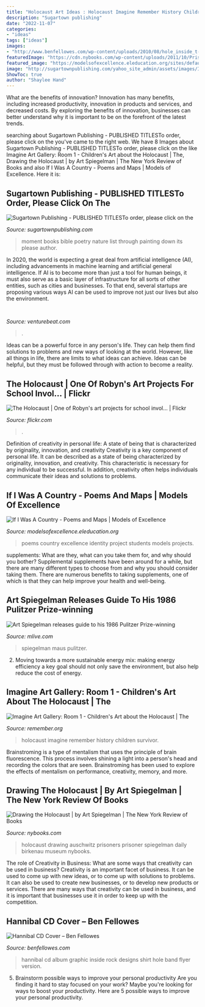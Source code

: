 ```yaml
---
title: "Holocaust Art Ideas : Holocaust Imagine Remember History Children Survivor"
description: "Sugartown publishing"
date: "2022-11-07"
categories:
- "ideas"
tags: ["ideas"]
images:
- "http://www.benfellowes.com/wp-content/uploads/2010/08/hole_inside_t-1024x986.jpg"
featuredImage: "https://cdn.nybooks.com/wp-content/uploads/2011/10/Prisoners-day.jpg"
featured_image: "https://modelsofexcellence.eleducation.org/sites/default/files/slideshows/project/6874/images/slideshow/country2.jpg"
image: "http://sugartownpublishing.com/yahoo_site_admin/assets/images/It_Lasts_a_Moment_Horse_Final_Cover.336114602_std.jpg"
ShowToc: true
author: "Shaylee Hand"
---
```



What are the benefits of innovation?
Innovation has many benefits, including increased productivity, innovation in products and services, and decreased costs. By exploring the benefits of innovation, businesses can better understand why it is important to be on the forefront of the latest trends.

	

		
searching about Sugartown Publishing - PUBLISHED TITLESTo order, please click on the you've came to the right web. We have 8 Images about Sugartown Publishing - PUBLISHED TITLESTo order, please click on the like Imagine Art Gallery: Room 1 - Children&#039;s Art about the Holocaust | The, Drawing the Holocaust | by Art Spiegelman | The New York Review of Books and also If I Was A Country - Poems and Maps | Models of Excellence. Here it is:
		
    
## Sugartown Publishing - PUBLISHED TITLESTo Order, Please Click On The

<img loading=lazy src="http://sugartownpublishing.com/yahoo_site_admin/assets/images/It_Lasts_a_Moment_Horse_Final_Cover.336114602_std.jpg" onerror="this.onerror=null;this.src='https://tse2.mm.bing.net/th?id=OIP.jJweOkIiFGn-a352LxDA6wAAAA&amp;pid=15.1';" alt="Sugartown Publishing - PUBLISHED TITLESTo order, please click on the">

_Source: sugartownpublishing.com_

>moment books bible poetry nature list through painting down its please author. 

	

In 2020, the world is expecting a great deal from artificial intelligence (AI), including advancements in machine learning and artificial general intelligence. If AI is to become more than just a tool for human beings, it must also serve as a basic layer of infrastructure for all sorts of other entities, such as cities and businesses. To that end, several startups are proposing various ways AI can be used to improve not just our lives but also the environment.

    
## 

<img loading=lazy src="https://venturebeat.com/wp-content/uploads/2019/06/shopify-3d-models.jpg" onerror="this.onerror=null;this.src='https://tse4.mm.bing.net/th?id=OIP.TT16MF0Uq6X0jOCyCSpPPwHaEo&amp;pid=15.1';" alt="">

_Source: venturebeat.com_

>. 

	

Ideas can be a powerful force in any person's life. They can help them find solutions to problems and new ways of looking at the world. However, like all things in life, there are limits to what ideas can achieve. Ideas can be helpful, but they must be followed through with action to become a reality.

    
## The Holocaust | One Of Robyn&#039;s Art Projects For School Invol… | Flickr

<img loading=lazy src="https://c1.staticflickr.com/3/2351/2160988159_aa4ab55616_b.jpg" onerror="this.onerror=null;this.src='https://tse4.mm.bing.net/th?id=OIP.F2LyenviSRz4WKwRoxlLVwHaFj&amp;pid=15.1';" alt="The Holocaust | One of Robyn&#039;s art projects for school invol… | Flickr">

_Source: flickr.com_

>. 

	

Definition of creativity in personal life: A state of being that is characterized by originality, innovation, and creativity
Creativity is a key component of personal life. It can be described as a state of being characterized by originality, innovation, and creativity. This characteristic is necessary for any individual to be successful. In addition, creativity often helps individuals communicate their ideas and solutions to problems.

    
## If I Was A Country - Poems And Maps | Models Of Excellence

<img loading=lazy src="https://modelsofexcellence.eleducation.org/sites/default/files/slideshows/project/6874/images/slideshow/country2.jpg" onerror="this.onerror=null;this.src='https://tse3.mm.bing.net/th?id=OIP.udNINu2cTb82ixiLOHb68QHaIw&amp;pid=15.1';" alt="If I Was A Country - Poems and Maps | Models of Excellence">

_Source: modelsofexcellence.eleducation.org_

>poems country excellence identity project students models projects. 

	

supplements: What are they, what can you take them for, and why should you bother?
Supplemental supplements have been around for a while, but there are many different types to choose from and why you should consider taking them. There are numerous benefits to taking supplements, one of which is that they can help improve your health and well-being.

    
## Art Spiegelman Releases Guide To His 1986 Pulitzer Prize-winning

<img loading=lazy src="https://www.mlive.com/resizer/Fo0Mk8toHrOm2O_YasvaxQVQ_Kw=/1280x0/smart/advancelocal-adapter-image-uploads.s3.amazonaws.com/image.mlive.com/home/mlive-media/width2048/img/grpress/lifestyles_impact/photo/0028035-2jpg-cab554af5bddb3c7.jpg" onerror="this.onerror=null;this.src='https://tse1.mm.bing.net/th?id=OIP.0LZefbGv9eMkqKNXltYdOgHaKM&amp;pid=15.1';" alt="Art Spiegelman releases guide to his 1986 Pulitzer Prize-winning">

_Source: mlive.com_

>spiegelman maus pulitzer. 

	

2. Moving towards a more sustainable energy mix: making energy efficiency a key goal should not only save the environment, but also help reduce the cost of energy.

    
## Imagine Art Gallery: Room 1 - Children&#039;s Art About The Holocaust | The

<img loading=lazy src="https://remember.org/wp-content/uploads/2018/02/preg.gif" onerror="this.onerror=null;this.src='https://tse1.mm.bing.net/th?id=OIP.KBvEFJz5UlHQZRwx9LW_LgHaI8&amp;pid=15.1';" alt="Imagine Art Gallery: Room 1 - Children&#039;s Art about the Holocaust | The">

_Source: remember.org_

>holocaust imagine remember history children survivor. 

	

Brainstroming is a type of mentalism that uses the principle of brain fluorescence. This process involves shining a light into a person's head and recording the colors that are seen. Brainstroming has been used to explore the effects of mentalism on performance, creativity, memory, and more.

    
## Drawing The Holocaust | By Art Spiegelman | The New York Review Of Books

<img loading=lazy src="https://cdn.nybooks.com/wp-content/uploads/2011/10/Prisoners-day.jpg" onerror="this.onerror=null;this.src='https://tse2.mm.bing.net/th?id=OIP.kZEFuM3qwUtKBDXYBNrk0AHaGC&amp;pid=15.1';" alt="Drawing the Holocaust | by Art Spiegelman | The New York Review of Books">

_Source: nybooks.com_

>holocaust drawing auschwitz prisoners prisoner spiegelman daily birkenau museum nybooks. 

	

The role of Creativity in Business: What are some ways that creativity can be used in business?
Creativity is an important facet of business. It can be used to come up with new ideas, or to come up with solutions to problems. It can also be used to create new businesses, or to develop new products or services. There are many ways that creativity can be used in business, and it is important that businesses use it in order to keep up with the competition.

    
## Hannibal CD Cover – Ben Fellowes

<img loading=lazy src="http://www.benfellowes.com/wp-content/uploads/2010/08/hole_inside_t-1024x986.jpg" onerror="this.onerror=null;this.src='https://tse2.mm.bing.net/th?id=OIP.KEBBgR7PxWjmCvXu-_bvZQHaHI&amp;pid=15.1';" alt="Hannibal CD Cover – Ben Fellowes">

_Source: benfellowes.com_

>hannibal cd album graphic inside rock designs shirt hole band flyer version. 

	

5. Brainstorm possible ways to improve your personal productivity
Are you finding it hard to stay focused on your work? Maybe you're looking for ways to boost your productivity. Here are 5 possible ways to improve your personal productivity.

